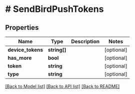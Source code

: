# # SendBirdPushTokens

## Properties

Name | Type | Description | Notes
------------ | ------------- | ------------- | -------------
**device_tokens** | **string[]** |  | [optional]
**has_more** | **bool** |  | [optional]
**token** | **string** |  | [optional]
**type** | **string** |  | [optional]

[[Back to Model list]](../../README.md#models) [[Back to API list]](../../README.md#endpoints) [[Back to README]](../../README.md)

